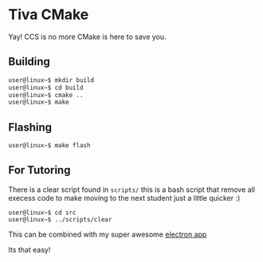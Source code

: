 # Tiva CMake
Yay! CCS is no more CMake is here to save you.

## Building
```bash
user@linux~$ mkdir build
user@linux~$ cd build
user@linux~$ cmake ..
user@linux~$ make
```
## Flashing
```bash
user@linux~$ make flash
```

## For Tutoring
There is a clear script found in `scripts/` this is a bash script that remove all execess code to make moving to the next student just a little quicker :)
```console
user@linux~$ cd src
user@linux~$ ../scripts/clear
```

This can be combined with my super awesome [electron app](https://git.sys-io.net/projects/GS/repos/git-selector)

Its that easy!